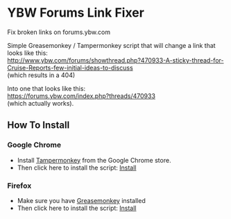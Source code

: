# YBW Forums Link Fixer

Fix broken links on forums.ybw.com

Simple Greasemonkey / Tampermonkey script that will change a link that looks like this:  
http://www.ybw.com/forums/showthread.php?470933-A-sticky-thread-for-Cruise-Reports-few-initial-ideas-to-discuss  
(which results in a 404)

Into one that looks like this:  
https://forums.ybw.com/index.php?threads/470933  
(which actually works).

## How To Install

### Google Chrome
- Install [Tampermonkey](https://chrome.google.com/webstore/detail/tampermonkey/dhdgffkkebhmkfjojejmpbldmpobfkfo?hl=en) from the Google Chrome store.
- Then click here to install the script: [Install](https://github.com/jakew009/ybw-link-fixer/raw/main/ybw-link-fixer.user.js)

### Firefox
- Make sure you have [Greasemonkey](https://addons.mozilla.org/en-GB/firefox/addon/greasemonkey/) installed 
- Then click here to install the script: [Install](https://github.com/jakew009/ybw-link-fixer/raw/main/ybw-link-fixer.user.js)

